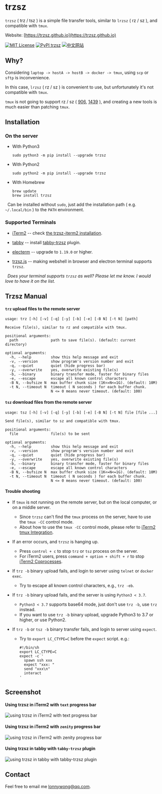 # trzsz

`trzsz` ( trz / tsz ) is a simple file transfer tools, similar to `lrzsz` ( rz / sz ), and compatible with `tmux`.

Website: [https://trzsz.github.io](https://trzsz.github.io)

[![MIT License](https://img.shields.io/badge/license-MIT-green.svg?style=flat)](https://choosealicense.com/licenses/mit/)
[![PyPI trzsz](https://img.shields.io/pypi/v/trzsz?style=flat)](https://pypi.python.org/pypi/trzsz/)
[![中文网站](https://img.shields.io/badge/%E4%B8%AD%E6%96%87-%E7%BD%91%E7%AB%99-blue?style=flat)](https://trzsz.github.io/cn/)


## Why?

Considering `laptop -> hostA -> hostB -> docker -> tmux`, using `scp` or `sftp` is inconvenience.

In this case, `lrzsz` ( rz / sz ) is convenient to use, but unfortunately it's not compatible with `tmux`.

`tmux` is not going to support rz / sz ( [906](https://github.com/tmux/tmux/issues/906), [1439](https://github.com/tmux/tmux/issues/1439) ), and creating a new tools is much easier than patching `tmux`.


## Installation

### On the server

* With Python3
  ```
  sudo python3 -m pip install --upgrade trzsz
  ```

* With Python2
  ```
  sudo python2 -m pip install --upgrade trzsz
  ```

* With Homebrew
  ```
  brew update
  brew install trzsz
  ```

<!--
* With Node.js
  *Under development ...*

* With APT
  *Under development ...*
-->

&nbsp;&nbsp;Can be installed without `sudo`, just add the installation path ( e.g. `~/.local/bin` ) to the `PATH` environment.


### Supported Terminals

* [iTerm2](https://iterm2.com/) -- check [the trzsz-iterm2 installation](https://trzsz.github.io/iterm2).

* [tabby](https://tabby.sh/) -- install [tabby-trzsz](https://github.com/trzsz/tabby-trzsz) plugin.

* [electerm](https://electerm.github.io/electerm/) -- upgrade to `1.19.0` or higher.

* [trzsz.js](https://github.com/trzsz/trzsz.js) -- making webshell in browser and electron terminal supports `trzsz`.

&nbsp;&nbsp;*Does your terminal supports `trzsz` as well? Please let me know. I would love to have it on the list.*


## Trzsz Manual

#### `trz` upload files to the remote server
  ```
  usage: trz [-h] [-v] [-q] [-y] [-b] [-e] [-B N] [-t N] [path]

  Receive file(s), similar to rz and compatible with tmux.

  positional arguments:
    path               path to save file(s). (default: current directory)

  optional arguments:
    -h, --help         show this help message and exit
    -v, --version      show program's version number and exit
    -q, --quiet        quiet (hide progress bar)
    -y, --overwrite    yes, overwrite existing file(s)
    -b, --binary       binary transfer mode, faster for binary files
    -e, --escape       escape all known control characters
    -B N, --bufsize N  max buffer chunk size (1K<=N<=1G). (default: 10M)
    -t N, --timeout N  timeout ( N seconds ) for each buffer chunk.
                       N <= 0 means never timeout. (default: 100)
  ```

#### `tsz` download files from the remote server
  ```
  usage: tsz [-h] [-v] [-q] [-y] [-b] [-e] [-B N] [-t N] file [file ...]

  Send file(s), similar to sz and compatible with tmux.

  positional arguments:
    file               file(s) to be sent

  optional arguments:
    -h, --help         show this help message and exit
    -v, --version      show program's version number and exit
    -q, --quiet        quiet (hide progress bar)
    -y, --overwrite    yes, overwrite existing file(s)
    -b, --binary       binary transfer mode, faster for binary files
    -e, --escape       escape all known control characters
    -B N, --bufsize N  max buffer chunk size (1K<=N<=1G). (default: 10M)
    -t N, --timeout N  timeout ( N seconds ) for each buffer chunk.
                       N <= 0 means never timeout. (default: 100)
  ```

#### Trouble shooting
* If `tmux` is not running on the remote server, but on the local computer, or on a middle server.
  * Since `trzsz` can't find the `tmux` process on the server, have to use the `tmux -CC` control mode.
  * About how to use the `tmux -CC` control mode, please refer to [iTerm2 tmux Integration](https://trzsz.github.io/tmuxcc).

* If an error occurs, and `trzsz` is hanging up.
  * Press `control + c` to stop `trz` or `tsz` process on the server.
  * For iTerm2 users, press `command + option + shift + r` to stop [iTerm2 Coprocesses](https://iterm2.com/documentation-coprocesses.html).

* If `trz -b` binary upload fails, and login to server using `telnet` or `docker exec`.
  * Try to escape all known control characters, e.g., `trz -eb`.

* If `trz -b` binary upload fails, and the server is using `Python3 < 3.7`.
  * `Python3 < 3.7` supports base64 mode, just don't use `trz -b`, use `trz` instead.
  * If you want to use `trz -b` binary upload, upgrade Python3 to 3.7 or higher, or use Python2.

* If `trz -b` or `tsz -b` binary transfer fails, and login to server using `expect`.
  * Try to `export LC_CTYPE=C` before the `expect` script. e.g.:
    ```
    #!/bin/sh
    export LC_CTYPE=C
    expect -c '
      spawn ssh xxx
      expect "xxx: "
      send "xxx\n"
      interact
    '
    ```

## Screenshot

#### Using trzsz in iTerm2 with `text` progress bar

  ![using trzsz in iTerm2 with text progress bar](https://trzsz.github.io/images/iterm2_text.gif)


#### Using trzsz in iTerm2 with `zenity` progress bar

  ![using trzsz in iTerm2 with zenity progress bar](https://trzsz.github.io/images/iterm2_zenity.gif)


#### Using trzsz in tabby with `tabby-trzsz` plugin

  ![using trzsz in tabby with tabby-trzsz plugin](https://trzsz.github.io/images/tabby_trzsz.gif)


## Contact

Feel free to email me <lonnywong@qq.com>.

